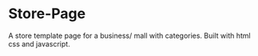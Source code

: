 # Store-Page
A store template page for a business/ mall with categories.
Built with html css and javascript.
